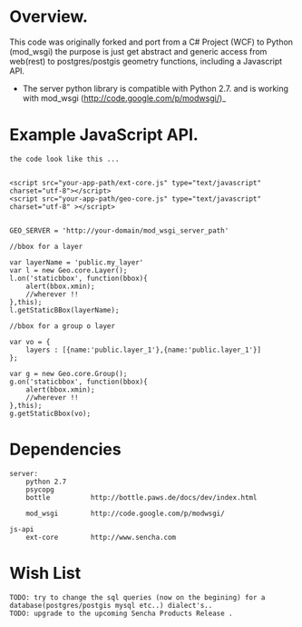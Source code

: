 # Overview.

This code was originally forked and port from a C# Project (WCF) to Python (mod_wsgi) the purpose is 
just get abstract and generic access from web(rest) to postgres/postgis geometry functions, including a Javascript API.

* The server python library is compatible with Python 2.7. and is working with mod_wsgi (http://code.google.com/p/modwsgi/)_


# Example JavaScript API.

	the code look like this ...
	
	
	<script src="your-app-path/ext-core.js" type="text/javascript" charset="utf-8"></script>
    <script src="your-app-path/geo-core.js" type="text/javascript" charset="utf-8" ></script>


	GEO_SERVER = 'http://your-domain/mod_wsgi_server_path'
	
	//bbox for a layer
	
	var layerName = 'public.my_layer'
    var l = new Geo.core.Layer();
	l.on('staticbbox', function(bbox){ 
		alert(bbox.xmin);
		//wherever !! 
	},this);
	l.getStaticBBox(layerName);
	
	//bbox for a group o layer
	
	var vo = {
		layers : [{name:'public.layer_1'},{name:'public.layer_1'}]
	};
	
	var g = new Geo.core.Group();
	g.on('staticbbox', function(bbox){ 
		alert(bbox.xmin);
		//wherever !! 
	},this);
	g.getStaticBbox(vo);


# Dependencies 
	
	server:
		python 2.7
		psycopg
		bottle  		http://bottle.paws.de/docs/dev/index.html
		
		mod_wsgi		http://code.google.com/p/modwsgi/
		
	js-api
		ext-core 		http://www.sencha.com
		


# Wish List 

	TODO: try to change the sql queries (now on the begining) for a database(postgres/postgis mysql etc..) dialect's..
	TODO: upgrade to the upcoming Sencha Products Release .
	
